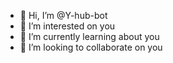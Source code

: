 - 👋 Hi, I’m @Y-hub-bot
- 👀 I’m interested on you
- 🌱 I’m currently learning about you
- 💞️ I’m looking to collaborate on you
  

<!---
Y-hub-bot/Y-hub-bot is a ✨ special ✨ repository because its `README.md` (this file) appears on your GitHub profile.
You can click the Preview link to take a look at your changes.
--->
